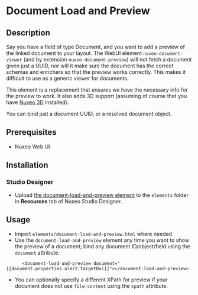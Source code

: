 # Document Load and Preview

## Description

Say you have a field of type Document, and you want to add a preview of the linked document to your layout. The WebUI element `nuxeo-document-viewer` (and by extension `nuxeo-document-preview`) will not fetch a document given just a UUID, nor will it make sure the document has the correct schemas and enrichers so that the preview works correctly. This makes it difficult to use as a generic viewer for documents.

This element is a replacement that ensures we have the necessary info for the preview to work. It also adds 3D support (assuming of course that you have [Nuxeo 3D](https://doc.nuxeo.com/n/awp) installed).

You can bind just a document UUID, or a resolved document object.

## Prerequisites

- Nuxeo Web UI

## Installation

### Studio Designer

- Upload [the document-load-and-preview element](designer/document-load-and-preview.html) to the `elements` folder in **Resources** tab of Nuxeo Studio Designer.

## Usage

* Import `elements/document-load-and-preview.html` where needed
* Use the `document-load-and-preview` element any time you want to show the preview of a document; bind any document ID/object/field using the `document` attribute:

```
      <document-load-and-preview document="[[document.properties.alert:targetDoc]]"></document-load-and-preview>
```

* You can optionally specify a different XPath for preview if your document does not use `file:content` using the `xpath` attribute.